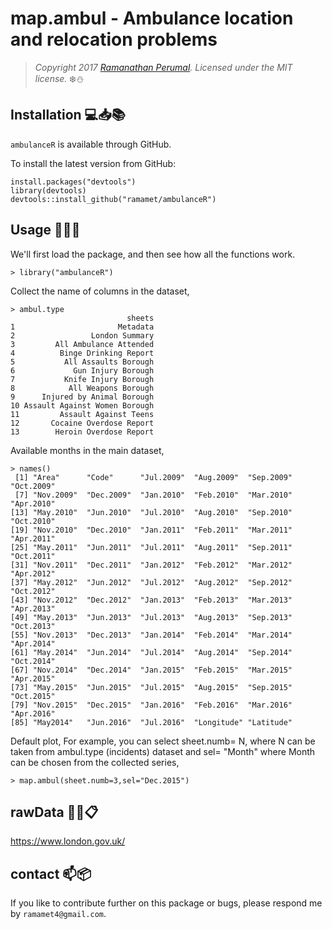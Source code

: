 map.ambul - Ambulance location and relocation problems
===========================================================================

> *Copyright 2017 [Ramanathan Perumal](http://github.com/ramamet). Licensed under
> the MIT license.*
:snowflake::snowman:

Installation :computer::inbox_tray::books:
------------
`ambulanceR` is available through GitHub.

To install the latest version from GitHub:

    install.packages("devtools")
    library(devtools)
    devtools::install_github("ramamet/ambulanceR")
    

Usage :office::wrench::card_index:
-----

We'll first load the package, and then see how all the
functions work.
   
    > library("ambulanceR")
   
Collect the name of columns in the dataset,

    > ambul.type
                              sheets
    1                       Metadata
    2                 London Summary
    3         All Ambulance Attended
    4          Binge Drinking Report
    5           All Assaults Borough
    6             Gun Injury Borough
    7           Knife Injury Borough
    8            All Weapons Borough
    9      Injured by Animal Borough
    10 Assault Against Women Borough
    11         Assault Against Teens
    12       Cocaine Overdose Report
    13        Heroin Overdose Report

Available months in the main dataset,

    > names()
     [1] "Area"      "Code"      "Jul.2009"  "Aug.2009"  "Sep.2009"  "Oct.2009" 
     [7] "Nov.2009"  "Dec.2009"  "Jan.2010"  "Feb.2010"  "Mar.2010"  "Apr.2010" 
    [13] "May.2010"  "Jun.2010"  "Jul.2010"  "Aug.2010"  "Sep.2010"  "Oct.2010" 
    [19] "Nov.2010"  "Dec.2010"  "Jan.2011"  "Feb.2011"  "Mar.2011"  "Apr.2011" 
    [25] "May.2011"  "Jun.2011"  "Jul.2011"  "Aug.2011"  "Sep.2011"  "Oct.2011" 
    [31] "Nov.2011"  "Dec.2011"  "Jan.2012"  "Feb.2012"  "Mar.2012"  "Apr.2012" 
    [37] "May.2012"  "Jun.2012"  "Jul.2012"  "Aug.2012"  "Sep.2012"  "Oct.2012" 
    [43] "Nov.2012"  "Dec.2012"  "Jan.2013"  "Feb.2013"  "Mar.2013"  "Apr.2013" 
    [49] "May.2013"  "Jun.2013"  "Jul.2013"  "Aug.2013"  "Sep.2013"  "Oct.2013" 
    [55] "Nov.2013"  "Dec.2013"  "Jan.2014"  "Feb.2014"  "Mar.2014"  "Apr.2014" 
    [61] "May.2014"  "Jun.2014"  "Jul.2014"  "Aug.2014"  "Sep.2014"  "Oct.2014" 
    [67] "Nov.2014"  "Dec.2014"  "Jan.2015"  "Feb.2015"  "Mar.2015"  "Apr.2015" 
    [73] "May.2015"  "Jun.2015"  "Jul.2015"  "Aug.2015"  "Sep.2015"  "Oct.2015" 
    [79] "Nov.2015"  "Dec.2015"  "Jan.2016"  "Feb.2016"  "Mar.2016"  "Apr.2016" 
    [85] "May2014"   "Jun.2016"  "Jul.2016"  "Longitude" "Latitude" 

Default plot,
For example, you can select sheet.numb= N, where N can be taken from ambul.type (incidents) dataset and sel= "Month" where Month can be chosen from the collected series, 
    
    > map.ambul(sheet.numb=3,sel="Dec.2015")    

    

rawData :hospital::ledger::clipboard:
-----
https://www.london.gov.uk/

contact :mailbox::package:
-----
If you like to contribute further on this package or bugs, please respond me by `ramamet4@gmail.com`.    
